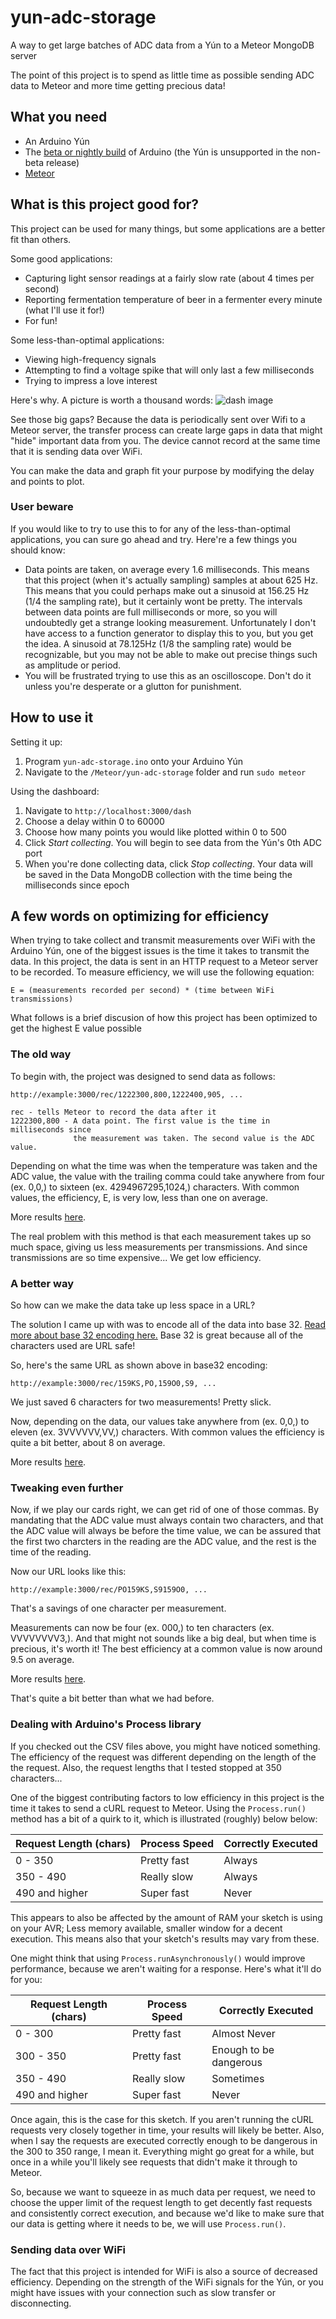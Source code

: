 # yun-adc-storage
A way to get large batches of ADC data from a Yún to a Meteor MongoDB server

The point of this project is to spend as little time as possible sending ADC data to Meteor and more time getting precious data!

## What you need
- An Arduino Yún
- The [beta or nightly build](http://arduino.cc/en/Main/Software) of Arduino (the Yún is unsupported in the non-beta release)
- [Meteor](https://www.meteor.com/)


## What is this project good for?

This project can be used for many things, but some applications are a better fit than others.

Some good applications:
- Capturing light sensor readings at a fairly slow rate (about 4 times per second)
- Reporting fermentation temperature of beer in a fermenter every minute (what I'll use it for!)
- For fun!

Some less-than-optimal applications:
- Viewing high-frequency signals
- Attempting to find a voltage spike that will only last a few milliseconds
- Trying to impress a love interest

Here's why. A picture is worth a thousand words:
![dash image](https://dl.dropboxusercontent.com/u/42052444/adc-yun-storage-cap.png "Why this project is bad for high frequency")

See those big gaps? Because the data is periodically sent over Wifi to a Meteor server, the transfer process can create large gaps in data that might "hide" important data from you. The device cannot record at the same time that it is sending data over WiFi.

You can make the data and graph fit your purpose by modifying the delay and points to plot.

### User beware

If you would like to try to use this to for any of the less-than-optimal applications, you can sure go ahead and try. Here're a few things you should know:

- Data points are taken, on average every 1.6 milliseconds. This means that this project (when it's actually sampling) samples at about 625 Hz. This means that you could perhaps make out a sinusoid at 156.25 Hz (1/4 the sampling rate), but it certainly wont be pretty. The intervals between data points are full milliseconds or more, so you will undoubtedly get a strange looking measurement. Unfortunately I don't have access to a function generator to display this to you, but you get the idea. A sinusoid at 78.125Hz (1/8 the sampling rate) would be recognizable, but you may not be able to make out precise things such as amplitude or period.
- You will be frustrated trying to use this as an oscilloscope. Don't do it unless you're desperate or a glutton for punishment.
 
## How to use it

Setting it up:

1. Program `yun-adc-storage.ino` onto your Arduino Yún
2. Navigate to the `/Meteor/yun-adc-storage` folder and run `sudo meteor`

Using the dashboard:

1. Navigate to `http://localhost:3000/dash`
2. Choose a delay within 0 to 60000
3. Choose how many points you would like plotted within 0 to 500
4. Click *Start collecting*. You will begin to see data from the Yún's 0th ADC port
5. When you're done collecting data, click *Stop collecting*. Your data will be saved in the Data MongoDB collection with the time being the milliseconds since epoch

## A few words on optimizing for efficiency

When trying to take collect and transmit measurements over WiFi with the Arduino Yún, one of the biggest issues is the time it takes to transmit the data. In this project, the data is sent in an HTTP request to a Meteor server to be recorded. To measure efficiency, we will use the following equation:

```
E = (measurements recorded per second) * (time between WiFi transmissions)
```

What follows is a brief discusion of how this project has been optimized to get the highest E value possible

### The old way

To begin with, the project was designed to send data as follows:

```
http://example:3000/rec/1222300,800,1222400,905, ...

rec - tells Meteor to record the data after it
1222300,800 - A data point. The first value is the time in milliseconds since
              the measurement was taken. The second value is the ADC value.
```

Depending on what the time was when the temperature was taken and the ADC value, the value with the trailing comma could take anywhere from four (ex. 0,0,) to sixteen (ex. 4294967295,1024,) characters. With common values, the efficiency, E, is very low, less than one on average.

More results [here](https://www.dropbox.com/s/4qgsr2xrkz4bo2e/EfficiencyDecimalWithComma.csv?dl=0).

The real problem with this method is that each measurement takes up so much space, giving us less measurements per transmissions. And since transmissions are so time expensive... We get low efficiency.

### A better way

So how can we make the data take up less space in a URL?

The solution I came up with was to encode all of the data into base 32. [Read more about base 32 encoding here.](http://en.wikipedia.org/wiki/Base32) Base 32 is great because all of the characters used are URL safe!

So, here's the same URL as shown above in base32 encoding:
```
http://example:3000/rec/159KS,PO,159O0,S9, ...
```

We just saved 6 characters for two measurements! Pretty slick.

Now, depending on the data, our values take anywhere from (ex. 0,0,) to eleven (ex. 3VVVVVV,VV,) characters. With common values the efficiency is quite a bit better, about 8 on average.

More results [here](https://www.dropbox.com/s/estrplf8mf1v6fn/EfficiencyBase32WithComma.csv?dl=0).

### Tweaking even further

Now, if we play our cards right, we can get rid of one of those commas. By mandating that the ADC value must always contain two characters, and that the ADC value will always be before the time value, we can be assured that the first two charcters in the reading are the ADC value, and the rest is the time of the reading.

Now our URL looks like this:
```
http://example:3000/rec/PO159KS,S9159O0, ...
```

That's a savings of one character per measurement.

Measurements can now be four (ex. 000,) to ten characters (ex. VVVVVVVV3,). And that might not sounds like a big deal, but when time is precious, it's worth it! The best efficiency at a common value is now around 9.5 on average.

More results [here](https://www.dropbox.com/s/wtiil403mxyiv3o/EfficiencyBase32NoComma.csv?dl=0).

That's quite a bit better than what we had before.

### Dealing with Arduino's Process library

If you checked out the CSV files above, you might have noticed something. The efficiency of the request was different depending on the length of the the request. Also, the request lengths that I tested stopped at 350 characters...

One of the biggest contributing factors to low efficiency in this project is the time it takes to send a cURL request to Meteor. Using the `Process.run()` method has a bit of a quirk to it, which is illustrated (roughly) below below:

| Request Length (chars) |Process Speed|Correctly Executed|
|------------------------|-------------|------------------|
| 0 - 350                | Pretty fast | Always           |
| 350 - 490              | Really slow | Always           |
| 490 and higher         | Super fast  | Never            |

This appears to also be affected by the amount of RAM your sketch is using on your AVR; Less memory available, smaller window for a decent execution. This means also that your sketch's results may vary from these.

One might think that using `Process.runAsynchronously()` would improve performance, because we aren't waiting for a response. Here's what it'll do for you:

| Request Length (chars) |Process Speed|  Correctly Executed   |
|------------------------|-------------|-----------------------|
| 0 - 300                | Pretty fast | Almost Never          |
| 300 - 350              | Pretty fast | Enough to be dangerous|
| 350 - 490              | Really slow | Sometimes             |
| 490 and higher         | Super fast  | Never                 |

Once again, this is the case for this sketch. If you aren't running the cURL requests very closely together in time, your results will likely be better. Also, when I say the requests are executed correctly enough to be dangerous in the 300 to 350 range, I mean it. Everything might go great for a while, but once in a while you'll likely see requests that didn't make it through to Meteor.

So, because we want to squeeze in as much data per request, we need to choose the upper limit of the request length to get decently fast requests and consistently correct execution, and because we'd like to make sure that our data is getting where it needs to be, we will use `Process.run()`.

### Sending data over WiFi

The fact that this project is intended for WiFi is also a source of decreased efficiency. Depending on the strength of the WiFi signals for the Yún, or you might have issues with your connection such as slow transfer or disconnecting.

